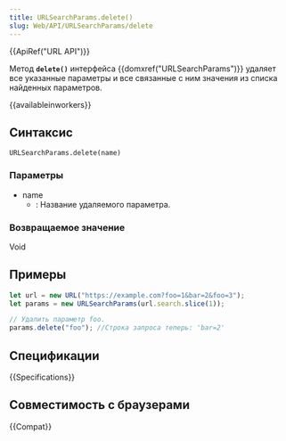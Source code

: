 ```yaml
---
title: URLSearchParams.delete()
slug: Web/API/URLSearchParams/delete
---
```


{{ApiRef("URL API")}}

Метод **`delete()`** интерфейса {{domxref("URLSearchParams")}} удаляет все указанные параметры и все связанные с ним значения из списка найденных параметров.

{{availableinworkers}}

## Синтаксис

```
URLSearchParams.delete(name)
```

### Параметры

- name
  - : Название удаляемого параметра.

### Возвращаемое значение

Void

## Примеры

```js
let url = new URL("https://example.com?foo=1&bar=2&foo=3");
let params = new URLSearchParams(url.search.slice(1));

// Удалить параметр foo.
params.delete("foo"); //Строка запроса теперь: 'bar=2'
```

## Спецификации

{{Specifications}}

## Совместимость с браузерами

{{Compat}}

